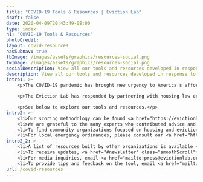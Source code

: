 ```yaml
---
title: "COVID-19 Tools & Resources | Eviction Lab"
draft: false
date: 2020-04-09T20:43:49-08:00
type: index
h1: "COVID-19 Tools & Resources"
photoCredit:
layout: covid-resources
hasSubnav: true
fbImage: /images/assets/graphics/resources-social.png
twImage: /images/assets/graphics/resources-social.png
socialDescription: View all our tools and resources developed in response to the pandemic.
description: View all our tools and resources developed in response to the pandemic.
intro1: >- 
    <p>The COVID-19 pandemic has brought new urgency to America's affordable housing and eviction crises. Even before the pandemic, millions of families struggled to make rent and were vulnerable to eviction. Now—at a time when stable shelter is critical—spiking unemployment and economic hardship have increased insecurity among America’s renting families.</p>

    <p>The Eviction Lab has responded by partnering with housing law experts to create several new tools. The Eviction Tracking System provides weekly updates on eviction filings in a number of American cities.  The COVID-19 Housing Policy Scorecard compiles and rates state-level protections during the pandemic. A regularly-updated list of emergency policies across all levels of government allows you to see how elected officials in your community have responded. Last, for those who need direct help, JustShelter.org offers a database of resources in all 50 states that provide housing assistance, legal aid, and more.</p>

    <p>See below to explore our tools and resources.</p>
intro2: >-
    <li>Our scoring methodology can be found <a href="https://evictionlab.org/covid-housing-scorecard-methods" target="_blank">here</a>.</li>
    <li>We are grateful to the many experts who contributed advice and research assistance to the scorecard. A list of contributing partners can be found <a href="/covid-housing-scorecard-methods/#acknowledgements">here</a>.</li> 
    <li>To find community organizations focused on housing and eviction in your community, visit <a href="https://justshelter.org" target="_blank">JustShelter.org</a>.</li> 
    <li>For local emergency ordinances, please consult our <a href="https://evictionlab.org/covid-eviction-policies/">policy tracker</a>.</li> 
intro2_2: >-
    <li>A list of resources built by other organizations is available <a href="/covid-housing-scorecard-methods/#outside-resources">here</a>.</li>
    <li>To receive updates, <a href="#newsletter" class="smoothScroll">add your email below</a>.</li> 
    <li>For media inquiries, email <a href="mailto:press@evictionlab.org">press@evictionlab.org</a>.</li> 
    <li>To provide tips and feedback on the tool, email <a href="mailto:info@evictionlab.org">info@evictionlab.org</a>.</li>
url: /covid-resources
---
```

